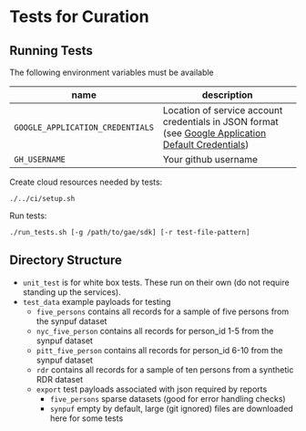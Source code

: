# Tests for Curation

## Running Tests

The following environment variables must be available
 
| name | description |
| ---- | ----------- |
| `GOOGLE_APPLICATION_CREDENTIALS` | Location of service account credentials in JSON format (see [Google Application Default Credentials](https://developers.google.com/identity/protocols/application-default-credentials#howtheywork)) |
| `GH_USERNAME` | Your github username |

Create cloud resources needed by tests:

```Shell
./../ci/setup.sh
```

Run tests:

```Shell
./run_tests.sh [-g /path/to/gae/sdk] [-r test-file-pattern] 
```

## Directory Structure

 * `unit_test` is for white box tests. These run on their own (do not require standing up the services).
 * `test_data` example payloads for testing
   * `five_persons` contains all records for a sample of five persons from the synpuf dataset
   * `nyc_five_person` contains all records for person_id 1-5 from the synpuf dataset
   * `pitt_five_person` contains all records for person_id 6-10 from the synpuf dataset
   * `rdr` contains all records for a sample of ten persons from a synthetic RDR dataset
   * `export` test payloads associated with json required by reports
     * `five_persons` sparse datasets (good for error handling checks)
     * `synpuf` empty by default, large (git ignored) files are downloaded here for some tests
